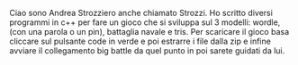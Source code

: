 Ciao sono Andrea Strozziero anche chiamato Strozzi.
Ho scritto diversi programmi in c++ per fare un gioco che si sviluppa sul 3 modelli: wordle, (con una parola o un pin), battaglia navale e tris.
Per scaricare il gioco basa cliccare sul pulsante code in verde e poi estrarre i file dalla zip e infine avviare il collegamento big battle da quel punto in poi sarete guidati da lui.
